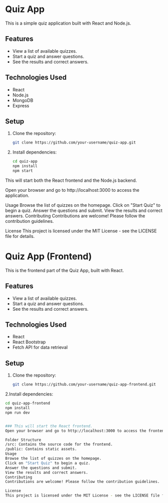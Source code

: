 # Quiz App

This is a simple quiz application built with React and Node.js.

## Features

- View a list of available quizzes.
- Start a quiz and answer questions.
- See the results and correct answers.

## Technologies Used

- React
- Node.js
- MongoDB
- Express

## Setup

1. Clone the repository:

   ```bash
   git clone https://github.com/your-username/quiz-app.git
2. Install dependencies:
   ```bash
   cd quiz-app
   npm install
   npm start


This will start both the React frontend and the Node.js backend.

Open your browser and go to http://localhost:3000 to access the application.

Usage
Browse the list of quizzes on the homepage.
Click on "Start Quiz" to begin a quiz.
Answer the questions and submit.
View the results and correct answers.
Contributing
Contributions are welcome! Please follow the contribution guidelines.

License
This project is licensed under the MIT License - see the LICENSE file for details.


# Quiz App (Frontend)

This is the frontend part of the Quiz App, built with React.

## Features

- View a list of available quizzes.
- Start a quiz and answer questions.
- See the results and correct answers.

## Technologies Used

- React
- React Bootstrap
- Fetch API for data retrieval

## Setup

1. Clone the repository:

   ```bash
   git clone https://github.com/your-username/quiz-app-frontend.git
2.Install dependencies:
   ```bash
   cd quiz-app-frontend
   npm install
   npm run dev


### This will start the React frontend.
Open your browser and go to http://localhost:3000 to access the frontend.

Folder Structure
/src: Contains the source code for the frontend.
/public: Contains static assets.
Usage
Browse the list of quizzes on the homepage.
Click on "Start Quiz" to begin a quiz.
Answer the questions and submit.
View the results and correct answers.
Contributing
Contributions are welcome! Please follow the contribution guidelines.

License
This project is licensed under the MIT License - see the LICENSE file for details


